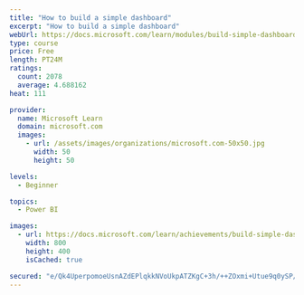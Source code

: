 ```yaml
---
title: "How to build a simple dashboard"
excerpt: "How to build a simple dashboard"
webUrl: https://docs.microsoft.com/learn/modules/build-simple-dashboard/
type: course
price: Free
length: PT24M
ratings:
  count: 2078
  average: 4.688162
heat: 111

provider:
  name: Microsoft Learn
  domain: microsoft.com
  images:
    - url: /assets/images/organizations/microsoft.com-50x50.jpg
      width: 50
      height: 50

levels:
  - Beginner

topics:
  - Power BI

images:
  - url: https://docs.microsoft.com/learn/achievements/build-simple-dashboard-social.png
    width: 800
    height: 400
    isCached: true

secured: "e/Qk4UperpomoeUsnAZdEPlqkkNVoUkpATZKgC+3h/++ZOxmi+Utue9q0ySP/kmkG7vWSsXWW/CmQJfsrR9FY9zfJqO34+HIQCOR6+tctYYr7YIa+ELE76q771RXk1Ogmtqs5cP+Zyua0vq8uix1CehopymRCuI48gRj+IZHKGxvkiIg1x38yxfv+LU8/5StV+3fvUCDHp7BuN1I0+Wtcq6xdipbjh08lyJa4iKNbplloVsV2qwXpFcpu8OOIGhX5BD9TO8LrZn4SHbrv6jTqp1EDh4ggmI8cWdFjt0A/t+d3IUSN0IQCU13SOxsROhlWO7C/0DYDHmJFfUKoMhSn4a6DIvXkKGws7AqTp+XhQ9agXs4htbpeUsjNK0c3eLAlm5yvdVEdLtmMXz0Gdz8NA==;MyGXP5r0So8hCKoCu8agWw=="
---
```



